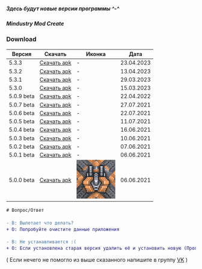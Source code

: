 ##### Здесь будут новые версии программы ^-^
##### Mindustry Mod Create

### Download

|Версия|Скачать|Иконка|Дата|
|-|-|-|-|
|5.3.3|[Скачать apk](https://github.com/MindustryModCreate/MMC-release/releases/download/5.3.3/mmc5.3.3.apk)|-|23.04.2023|
|5.3.2|[Скачать apk](https://github.com/MindustryModCreate/MMC-release/releases/download/5.3.2/mmc5.3.2.apk)|-|13.04.2023|
|5.3.1|[Скачать apk](https://github.com/MindustryModCreate/MMC-release/releases/download/5.3.1/mmc5.3.1.apk)|-|29.03.2023|
|5.3.0|[Скачать apk](https://github.com/MindustryModCreate/MMC-release/releases/download/5.3.0/mmc5.3.0.apk)|-|15.03.2023|
|5.0.9 beta|[Скачать apk](https://github.com/MindustryModCreate/MMC-release/releases/download/5.0.9beta/mmc5.0.9.apk)|-|22.04.2022|
|5.0.7 beta|[Скачать apk](https://github.com/MindustryModCreate/MMC-release/releases/download/5.0.7beta/Mindustry.Mod.Create_5.0.7.beta.apk)|-|27.07.2021|
|5.0.6 beta|[Скачать apk](https://github.com/MindustryModCreate/MMC-release/releases/download/5.0.6beta/Mindustry.Mod.Create_5.0.6.beta.apk)|-|22.07.2021|
|5.0.5 beta|[Скачать apk](https://github.com/MindustryModCreate/MMC-release/releases/download/5.0.5beta/Mindustry.Mod.Create_5.0.5.beta.apk)|-|11.07.2021|
|5.0.4 beta|[Скачать apk](https://github.com/MindustryModCreate/MMC-release/releases/download/5.0.4beta/Mindustry.Mod.Create_5.0.4.beta.apk)|-|16.06.2021|
|5.0.3 beta|[Скачать apk](https://github.com/MindustryModCreate/MMC-release/releases/download/5.0.3beta/Mindustry.Mod.Create_5.0.3.beta.apk)|-|10.06.2021|
|5.0.2 beta|[Скачать apk](https://github.com/MindustryModCreate/MMC-release/releases/download/5.0.2beta/Mindustry.Mod.Create_5.0.2.beta.apk)|-|07.06.2021|
|5.0.1 beta|[Скачать apk](https://github.com/MindustryModCreate/MMC-release/releases/download/5.0.1beta/Mindustry.Mod.Create_5.0.1.beta.apk)|-|06.06.2021|
|5.0.0 beta|[Скачать apk](https://github.com/MindustryModCreate/MMC-release/releases/download/5.0.0beta/Mindustry.Mod.Create_5.0.0.apk)|![icon](https://raw.githubusercontent.com/MindustryModCreate/MMC-release/main/5.0.0beta.png)|06.06.2021|


```diff
# Вопрос/Ответ

- В: Вылетает что делать?
+ О: Попробуйте очистите данные приложения

- В: Не устанавливается :(
+ О: Если установлена старая версия удалить её и установить новую (Программа работает на Android 4.4.2)

```
( Если нечего не помогло из выше сказанного напишите в группу [VK](https://vk.com/mindustry_mod_create) )

